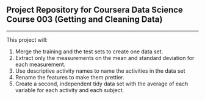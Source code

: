 ## Project Repository for Coursera Data Science Course 003 (Getting and Cleaning Data)
---
This project will:
1. Merge the training and the test sets to create one data set.
2. Extract only the measurements on the mean and standard deviation for each measurement. 
3. Use descriptive activity names to name the activities in the data set
4. Rename the features to make them prettier. 
5. Create a second, independent tidy data set with the average of each variable for each activity and each subject. 

